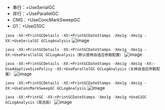 - 串行：+UseSerialGC
- 并行：+UseParallelGC
- CMS：+UseConcMarkSweepGC
- G1：+UseG1GC

`java -XX:+PrintGCDetails -XX:+PrintGCDateStamps -Xmx1g -Xms1g -XX:+UseSerialGC GCLogAnalysis`
![image](http://note.youdao.com/yws/public/resource/bc61e30ddac287c8f5d013680ad568fc/xmlnote/B014DCF38BFC47B9A41865413069E8BB/17503)

`java -XX:+PrintGCDetails -XX:+PrintGCDateStamps -Xmx1g -Xms1g -XX:+UseParallelGC GCLogAnalysis（默认使用自适应参数配置）`
![image](http://note.youdao.com/yws/public/resource/bc61e30ddac287c8f5d013680ad568fc/xmlnote/A17E04C844224758AEA64A7DCE39D22D/17507)

`java -XX:+PrintGCDetails -XX:+PrintGCDateStamps -Xms1g -Xms1g -XX:-UseAdaptiveSizePolicy -XX:+UseParallelGC GCLogAnalysis（关掉自适应参数配置）`
![image](https://note.youdao.com/yws/public/resource/bc61e30ddac287c8f5d013680ad568fc/xmlnote/FF8D514B54044C3EAF7B14CB5E04A369/17513)

`java -XX:+PrintGCDetails -XX:+PrintGCDateStamps -Xmx1g -Xms1g -XX:+UseConcMarkSweepGC GCLogAnalysis`
![image](https://note.youdao.com/yws/public/resource/bc61e30ddac287c8f5d013680ad568fc/xmlnote/7091B3FA935A43C6BEBC9885AA13DAFE/17520)

`java -XX:+PrintGC -XX:+PrintGCDateStamps -Xmx1g -Xms1g +UseG1GC GCLogAnalysis（简洁版）`
![image](http://note.youdao.com/yws/public/resource/bc61e30ddac287c8f5d013680ad568fc/xmlnote/3E918C1E4A5D44AAB91AD6F14E8DF91A/17524)
